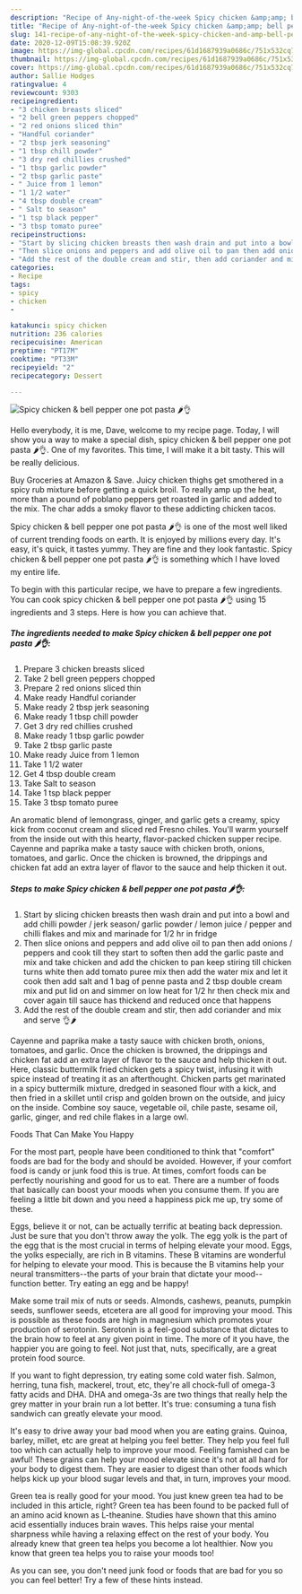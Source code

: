 ```yaml
---
description: "Recipe of Any-night-of-the-week Spicy chicken &amp;amp; bell pepper one pot pasta 🌶👌"
title: "Recipe of Any-night-of-the-week Spicy chicken &amp;amp; bell pepper one pot pasta 🌶👌"
slug: 141-recipe-of-any-night-of-the-week-spicy-chicken-and-amp-bell-pepper-one-pot-pasta
date: 2020-12-09T15:08:39.920Z
image: https://img-global.cpcdn.com/recipes/61d1687939a0686c/751x532cq70/spicy-chicken-bell-pepper-one-pot-pasta-🌶👌-recipe-main-photo.jpg
thumbnail: https://img-global.cpcdn.com/recipes/61d1687939a0686c/751x532cq70/spicy-chicken-bell-pepper-one-pot-pasta-🌶👌-recipe-main-photo.jpg
cover: https://img-global.cpcdn.com/recipes/61d1687939a0686c/751x532cq70/spicy-chicken-bell-pepper-one-pot-pasta-🌶👌-recipe-main-photo.jpg
author: Sallie Hodges
ratingvalue: 4
reviewcount: 9303
recipeingredient:
- "3 chicken breasts sliced"
- "2 bell green peppers chopped"
- "2 red onions sliced thin"
- "Handful coriander"
- "2 tbsp jerk seasoning"
- "1 tbsp chill powder"
- "3 dry red chillies crushed"
- "1 tbsp garlic powder"
- "2 tbsp garlic paste"
- " Juice from 1 lemon"
- "1 1/2 water"
- "4 tbsp double cream"
- " Salt to season"
- "1 tsp black pepper"
- "3 tbsp tomato puree"
recipeinstructions:
- "Start by slicing chicken breasts then wash drain and put into a bowl and add chilli powder / jerk season/ garlic powder / lemon juice / pepper and chilli flakes and mix and marinade for 1/2 hr in fridge"
- "Then slice onions and peppers and add olive oil to pan then add onions / peppers and cook till they start to soften then add the garlic paste and mix and take chicken and add the chicken to pan keep stiring till chicken turns white then add tomato puree mix then add the water mix and let it cook then add salt and 1 bag of penne pasta and 2 tbsp double cream mix and put lid on and simmer on low heat for 1/2 hr then check mix and cover again till sauce has thickend and reduced once that happens"
- "Add the rest of the double cream and stir, then add coriander and mix and serve 👌🌶"
categories:
- Recipe
tags:
- spicy
- chicken
- 

katakunci: spicy chicken  
nutrition: 236 calories
recipecuisine: American
preptime: "PT17M"
cooktime: "PT33M"
recipeyield: "2"
recipecategory: Dessert

---
```



![Spicy chicken &amp; bell pepper one pot pasta 🌶👌](https://img-global.cpcdn.com/recipes/61d1687939a0686c/751x532cq70/spicy-chicken-bell-pepper-one-pot-pasta-🌶👌-recipe-main-photo.jpg)

Hello everybody, it is me, Dave, welcome to my recipe page. Today, I will show you a way to make a special dish, spicy chicken &amp; bell pepper one pot pasta 🌶👌. One of my favorites. This time, I will make it a bit tasty. This will be really delicious.

Buy Groceries at Amazon &amp; Save. Juicy chicken thighs get smothered in a spicy rub mixture before getting a quick broil. To really amp up the heat, more than a pound of poblano peppers get roasted in garlic and added to the mix. The char adds a smoky flavor to these addicting chicken tacos.

Spicy chicken &amp; bell pepper one pot pasta 🌶👌 is one of the most well liked of current trending foods on earth. It is enjoyed by millions every day. It's easy, it's quick, it tastes yummy. They are fine and they look fantastic. Spicy chicken &amp; bell pepper one pot pasta 🌶👌 is something which I have loved my entire life.


To begin with this particular recipe, we have to prepare a few ingredients. You can cook spicy chicken &amp; bell pepper one pot pasta 🌶👌 using 15 ingredients and 3 steps. Here is how you can achieve that.

<!--inarticleads1-->

##### The ingredients needed to make Spicy chicken &amp; bell pepper one pot pasta 🌶👌:

1. Prepare 3 chicken breasts sliced
1. Take 2 bell green peppers chopped
1. Prepare 2 red onions sliced thin
1. Make ready Handful coriander
1. Make ready 2 tbsp jerk seasoning
1. Make ready 1 tbsp chill powder
1. Get 3 dry red chillies crushed
1. Make ready 1 tbsp garlic powder
1. Take 2 tbsp garlic paste
1. Make ready  Juice from 1 lemon
1. Take 1 1/2 water
1. Get 4 tbsp double cream
1. Take  Salt to season
1. Take 1 tsp black pepper
1. Take 3 tbsp tomato puree


An aromatic blend of lemongrass, ginger, and garlic gets a creamy, spicy kick from coconut cream and sliced red Fresno chiles. You&#39;ll warm yourself from the inside out with this hearty, flavor-packed chicken supper recipe. Cayenne and paprika make a tasty sauce with chicken broth, onions, tomatoes, and garlic. Once the chicken is browned, the drippings and chicken fat add an extra layer of flavor to the sauce and help thicken it out. 

<!--inarticleads2-->

##### Steps to make Spicy chicken &amp; bell pepper one pot pasta 🌶👌:

1. Start by slicing chicken breasts then wash drain and put into a bowl and add chilli powder / jerk season/ garlic powder / lemon juice / pepper and chilli flakes and mix and marinade for 1/2 hr in fridge
1. Then slice onions and peppers and add olive oil to pan then add onions / peppers and cook till they start to soften then add the garlic paste and mix and take chicken and add the chicken to pan keep stiring till chicken turns white then add tomato puree mix then add the water mix and let it cook then add salt and 1 bag of penne pasta and 2 tbsp double cream mix and put lid on and simmer on low heat for 1/2 hr then check mix and cover again till sauce has thickend and reduced once that happens
1. Add the rest of the double cream and stir, then add coriander and mix and serve 👌🌶


Cayenne and paprika make a tasty sauce with chicken broth, onions, tomatoes, and garlic. Once the chicken is browned, the drippings and chicken fat add an extra layer of flavor to the sauce and help thicken it out. Here, classic buttermilk fried chicken gets a spicy twist, infusing it with spice instead of treating it as an afterthought. Chicken parts get marinated in a spicy buttermilk mixture, dredged in seasoned flour with a kick, and then fried in a skillet until crisp and golden brown on the outside, and juicy on the inside. Combine soy sauce, vegetable oil, chile paste, sesame oil, garlic, ginger, and red chile flakes in a large owl. 

Foods That Can Make You Happy


For the most part, people have been conditioned to think that "comfort" foods are bad for the body and should be avoided. However, if your comfort food is candy or junk food this is true. At times, comfort foods can be perfectly nourishing and good for us to eat. There are a number of foods that basically can boost your moods when you consume them. If you are feeling a little bit down and you need a happiness pick me up, try some of these.

Eggs, believe it or not, can be actually terrific at beating back depression. Just be sure that you don't throw away the yolk. The egg yolk is the part of the egg that is the most crucial in terms of helping elevate your mood. Eggs, the yolks especially, are rich in B vitamins. These B vitamins are wonderful for helping to elevate your mood. This is because the B vitamins help your neural transmitters--the parts of your brain that dictate your mood--function better. Try eating an egg and be happy!

Make some trail mix of nuts or seeds. Almonds, cashews, peanuts, pumpkin seeds, sunflower seeds, etcetera are all good for improving your mood. This is possible as these foods are high in magnesium which promotes your production of serotonin. Serotonin is a feel-good substance that dictates to the brain how to feel at any given point in time. The more of it you have, the happier you are going to feel. Not just that, nuts, specifically, are a great protein food source.

If you want to fight depression, try eating some cold water fish. Salmon, herring, tuna fish, mackerel, trout, etc, they're all chock-full of omega-3 fatty acids and DHA. DHA and omega-3s are two things that really help the grey matter in your brain run a lot better. It's true: consuming a tuna fish sandwich can greatly elevate your mood. 

It's easy to drive away your bad mood when you are eating grains. Quinoa, barley, millet, etc are great at helping you feel better. They help you feel full too which can actually help to improve your mood. Feeling famished can be awful! These grains can help your mood elevate since it's not at all hard for your body to digest them. They are easier to digest than other foods which helps kick up your blood sugar levels and that, in turn, improves your mood.

Green tea is really good for your mood. You just knew green tea had to be included in this article, right? Green tea has been found to be packed full of an amino acid known as L-theanine. Studies have shown that this amino acid essentially induces brain waves. This helps raise your mental sharpness while having a relaxing effect on the rest of your body. You already knew that green tea helps you become a lot healthier. Now you know that green tea helps you to raise your moods too!

As you can see, you don't need junk food or foods that are bad for you so you can feel better! Try  a few  of  these  hints  instead.

